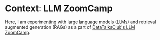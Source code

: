 # Context: LLM ZoomCamp

Here, I am experimenting with large language models (LLMs) and retrieval augmented generation (RAGs) as a part of [DataTalksClub's LLM ZoomCamp](https://github.com/DataTalksClub/llm-zoomcamp/tree/main).

